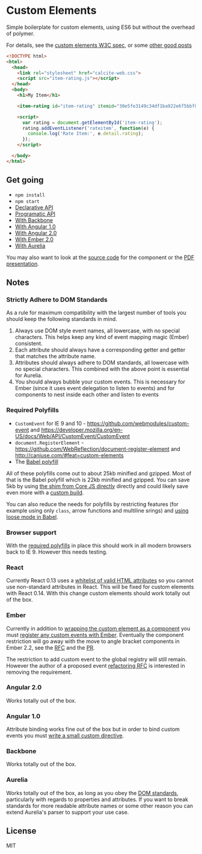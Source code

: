 # Custom Elements

Simple boilerplate for custom elements, using ES6 but without the overhead of polymer.

For details, see the [custom elements W3C spec](http://w3c.github.io/webcomponents/spec/custom/), or some [other good posts](http://h3manth.com/new/blog/2015/custom-elements-with-es6/)

```html
<!DOCTYPE html>
<html>
  <head>
    <link rel="stylesheet" href="calcite-web.css">
    <script src="item-rating.js"></script>
  </head>
  <body>
    <h1>My Item</h1>

    <item-rating id="item-rating" itemid="30e5fe3149c34df1ba922e6f5bbf808f" numratings="5" rating="4.25">

    <script>
      var rating = document.getElementById('item-rating');
      rating.addEventListener('rateitem', function(e) {
        console.log('Rate Item:', e.detail.rating);
      });
    </script>

  </body>
</html>
```

## Get going

- `npm install`
- `npm start`
- [Declarative API](examples/declarative.html)
- [Programatic API](examples/programatic.html)
- [With Backbone](examples/backbone-app/index.html)
- [With Angular 1.0](examples/angular-1-app/index.html)
- [With Angular 2.0](examples/angular-2-app/app.ts)
- [With Ember 2.0](examples/ember-app/app/components/item-rating.js)
- [With Aurelia](examples/aurelia-app/src)

You may also want to look at the [source code](src/item-rating.js) for the component or the [PDF presentation](https://github.com/patrickarlt/custom-element-boilerplate/raw/master/Cross-Framework%20UI%20Components.pdf).

## Notes

### Strictly Adhere to DOM Standards

As a rule for maximum compatibility with the largest number of tools you should keep the following standards in mind.

1. Always use DOM style event names, all lowercase, with no special characters. This helps keep any kind of event mapping magic (Ember) consistent.
2. Each attribute should always have a corresponding getter and getter that matches the attribute name.
3. Attributes should always adhere to DOM standards, all lowercase with no special characters. This combined with the above point is essential for Aurelia.
4. You should always bubble your custom events. This is necessary for Ember (since it uses event delegation to listen to events) and for components to nest inside each other and listen to events

### Required Polyfills

* `CustomEvent` for IE 9 and 10 - https://github.com/webmodules/custom-event and https://developer.mozilla.org/en-US/docs/Web/API/CustomEvent/CustomEvent
* `document.RegisterElement` - https://github.com/WebReflection/document-register-element and http://caniuse.com/#feat=custom-elements
* The [Babel polyfill](http://babeljs.io/docs/usage/polyfill/)

All of these polyfills come out to about 25kb minified and gzipped. Most of that is the Babel polyfill which is 22kb minified and gzipped. You can save 5kb by using [the shim from Core JS directly](https://github.com/zloirock/core-js#basic) directly and could likely save even more with a [custom build](https://github.com/zloirock/core-js#custom-build).

You can also reduce the needs for polyfills by restricting features (for example using only `class`, arrow functions and multiline srings) and [using loose mode in Babel](https://babeljs.io/docs/advanced/loose/).

### Browser support

With the [required polyfills](#required-pollyfills) in place this should work in all modern browsers back to IE 9. However this needs testing.

### React

Currently React 0.13 uses a [whitelist of valid HTML attributes](https://github.com/facebook/react/issues/140) so you cannot use non-standard attributes in React. This will be fixed for custom elements with React 0.14. With this change custom elements should work totally out of the box.

### Ember

Currently in addition to [wrapping the custom element as a component](examples/ember-app/app/components/item-rating.js) you must [register any custom events with Ember](examples/ember-app/config/environment.js#L16-L23). Eventually the component restriction will go away with the move to angle bracket components in Ember 2.2, see the [RFC](https://github.com/emberjs/rfcs/pull/60) and the [PR](https://github.com/emberjs/ember.js/pull/12011).

The restriction to add custom event to the global registry will still remain. However the author of a proposed event [refactoring RFC](https://github.com/emberjs/rfcs/pull/86) is interested in removing the requirement.

### Angular 2.0

Works totally out of the box.

### Angular 1.0

Attribute binding works fine out of the box but in order to bind custom events you must [write a small custom directive](/examples/angular-1-app/index.html#L28-L44).

### Backbone

Works totally out of the box.

### Aurelia

Works totally out of the box, as long as you obey the [DOM standards](#strictly-adhere-to-dom-standards), particularly with regards to properties and attributes. If you want to break standards for more readable attribute names or some other reason you can extend Aurelia's parser to support your use case.

## License

MIT
